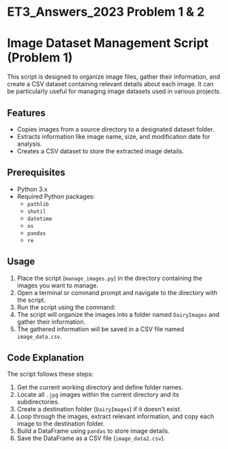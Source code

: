 # ET3_Answers_2023 Problem 1 & 2

# Image Dataset Management Script (Problem 1)

This script is designed to organize image files, gather their information, and create a CSV dataset containing relevant details about each image. It can be particularly useful for managing image datasets used in various projects.

## Features

- Copies images from a source directory to a designated dataset folder.
- Extracts information like image name, size, and modification date for analysis.
- Creates a CSV dataset to store the extracted image details.

## Prerequisites

- Python 3.x
- Required Python packages:
  - `pathlib`
  - `shutil`
  - `datetime`
  - `os`
  - `pandas`
  - `re`

## Usage

1. Place the script (`manage_images.py`) in the directory containing the images you want to manage.
2. Open a terminal or command prompt and navigate to the directory with the script.
3. Run the script using the command:
4. The script will organize the images into a folder named `DairyImages` and gather their information.
5. The gathered information will be saved in a CSV file named `image_data.csv`.

## Code Explanation

The script follows these steps:

1. Get the current working directory and define folder names.
2. Locate all `.jpg` images within the current directory and its subdirectories.
3. Create a destination folder (`DairyImages`) if it doesn't exist.
4. Loop through the images, extract relevant information, and copy each image to the destination folder.
5. Build a DataFrame using `pandas` to store image details.
6. Save the DataFrame as a CSV file (`image_data2.csv`).
